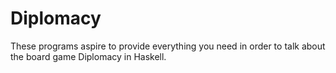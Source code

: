 # Diplomacy

These programs aspire to provide everything you need in order to talk about
the board game Diplomacy in Haskell.
